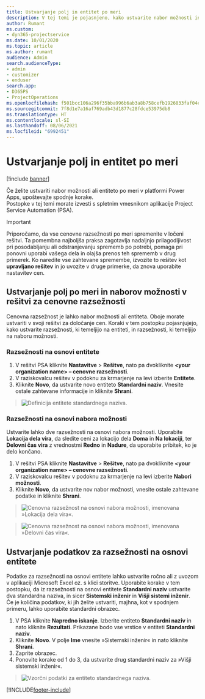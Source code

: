 ```yaml
---
title: Ustvarjanje polj in entitet po meri
description: V tej temi je pojasnjeno, kako ustvarite nabor možnosti in entitete v svoji rešitvi v platformi Power Apps.
author: Rumant
ms.custom:
- dyn365-projectservice
ms.date: 10/01/2020
ms.topic: article
ms.author: rumant
audience: Admin
search.audienceType:
- admin
- customizer
- enduser
search.app:
- D365PS
- ProjectOperations
ms.openlocfilehash: f501bcc106a296f35bba996b6ab3a8b758cefb1926033faf04ee23c42bc94d39
ms.sourcegitcommit: 7f8d1e7a16af769adb43d1877c28fdce53975db8
ms.translationtype: HT
ms.contentlocale: sl-SI
ms.lasthandoff: 08/06/2021
ms.locfileid: "6992451"
---
```

# <a name="create-custom-fields-and-entities"></a>Ustvarjanje polj in entitet po meri 

[!include [banner](../includes/psa-now-project-operations.md)]

Če želite ustvariti nabor možnosti ali entiteto po meri v platformi Power Apps, upoštevajte spodnje korake.  
Postopke v tej temi morate izvesti s spletnim vmesnikom aplikacije Project Service Automation (PSA).

> [!IMPORTANT]
> Priporočamo, da vse cenovne razsežnosti po meri spremenite v ločeni rešitvi. Ta pomembna najboljša praksa zagotavlja nadaljnjo prilagodljivost pri posodabljanju ali odstranjevanju sprememb po potrebi, pomaga pri ponovni uporabi vašega dela in olajša prenos teh sprememb v drug primerek. Ko naredite vse zahtevane spremembe, izvozite to rešitev kot **upravljano rešitev** in jo uvozite v druge primerke, da znova uporabite nastavitev cen.

  
## <a name="create-custom-fields-and-option-sets-in-the-pricing-dimension-solution"></a>Ustvarjanje polj po meri in naborov možnosti v rešitvi za cenovne razsežnosti

Cenovna razsežnost je lahko nabor možnosti ali entiteta. Oboje morate ustvariti v svoji rešitvi za določanje cen. Koraki v tem postopku pojasnjujejo, kako ustvarite razsežnosti, ki temeljijo na entiteti, in razsežnosti, ki temeljijo na naboru možnosti.

### <a name="entity-based-dimensions"></a>Razsežnosti na osnovi entitete

1. V rešitvi PSA kliknite **Nastavitve** > **Rešitve**, nato pa dvokliknite **\<your organization name> – cenovne razsežnosti**.
2. V raziskovalcu rešitev v podoknu za krmarjenje na levi izberite **Entitete**.
3. Kliknite **Novo**, da ustvarite novo entiteto **Standardni naziv**. Vnesite ostale zahtevane informacije in kliknite **Shrani**.

> ![Definicija entitete standardnega naziva.](media/Standard-Title-entity-definition.png)


### <a name="option-set-based-dimensions"></a>Razsežnosti na osnovi nabora možnosti 
Ustvarite lahko dve razsežnosti na osnovi nabora možnosti. Uporabite **Lokacija dela vira**, da sledite ceni za lokacijo dela **Doma** in **Na lokaciji**, ter **Delovni čas vira** z vrednostmi **Redno** in **Nadure**, da uporabite pribitek, ko je delo končano.


1. V rešitvi PSA kliknite **Nastavitve** > **Rešitve**, nato pa dvokliknite **\<your organization name> – cenovne razsežnosti**. 
2. V raziskovalcu rešitev v podoknu za krmarjenje na levi izberite **Nabori možnosti**. 
3. Kliknite **Novo**, da ustvarite nov nabor možnosti, vnesite ostale zahtevane podatke in kliknite **Shrani**.

> ![Cenovna razsežnost na osnovi nabora možnosti, imenovana »Lokacija dela vira«.](media/Option-set-PD-called-Resource-Work-Location.png)

> ![Cenovna razsežnost na osnovi nabora možnosti, imenovana »Delovni čas vira«.](media/Option-set-PD-called-Resource-Work-Hours.PNG)


## <a name="create-data-for-entity-based-dimensions"></a>Ustvarjanje podatkov za razsežnosti na osnovi entitete

Podatke za razsežnosti na osnovi entitete lahko ustvarite ročno ali z uvozom v aplikaciji Microsoft Excel oz. s klici storitve. Uporabite korake v tem postopku, da iz razsežnosti na osnovi entitete **Standardni naziv** ustvarite dva standardna naziva, in sicer **Sistemski inženir** in **Višji sistemi inženir**. Če je količina podatkov, ki jih želite ustvariti, majhna, kot v spodnjem primeru, lahko uporabite standardni obrazec.

1. V PSA kliknite **Napredno iskanje**. Izberite entiteto **Standardni naziv** in nato kliknite **Rezultati**. Prikazane bodo vse vrstice v entiteti **Standardni naziv**.
2. Kliknite **Novo**. V polje **Ime** vnesite »Sistemski inženir« in nato kliknite **Shrani**.
3. Zaprite obrazec. 
4. Ponovite korake od 1 do 3, da ustvarite drug standardni naziv za »Višji sistemski inženir«.

> ![Vzorčni podatki za entiteto standardnega naziva.](media/ST-data.png)




[!INCLUDE[footer-include](../includes/footer-banner.md)]
